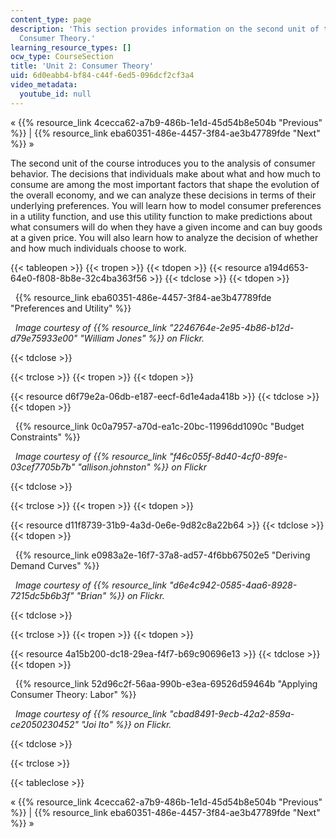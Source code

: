 ```yaml
---
content_type: page
description: 'This section provides information on the second unit of the course:
  Consumer Theory.'
learning_resource_types: []
ocw_type: CourseSection
title: 'Unit 2: Consumer Theory'
uid: 6d0eabb4-bf84-c44f-6ed5-096dcf2cf3a4
video_metadata:
  youtube_id: null
---
```


« {{% resource_link 4cecca62-a7b9-486b-1e1d-45d54b8e504b "Previous" %}} | {{% resource_link eba60351-486e-4457-3f84-ae3b47789fde "Next" %}} »

The second unit of the course introduces you to the analysis of consumer behavior. The decisions that individuals make about what and how much to consume are among the most important factors that shape the evolution of the overall economy, and we can analyze these decisions in terms of their underlying preferences. You will learn how to model consumer preferences in a utility function, and use this utility function to make predictions about what consumers will do when they have a given income and can buy goods at a given price. You will also learn how to analyze the decision of whether and how much individuals choose to work.

{{< tableopen >}}
{{< tropen >}}
{{< tdopen >}}
{{< resource a194d653-64e0-f808-8b8e-32c4ba363f56 >}}
{{< tdclose >}}
{{< tdopen >}}


  {{% resource_link eba60351-486e-4457-3f84-ae3b47789fde "Preferences and Utility" %}}

  _Image courtesy of {{% resource_link "2246764e-2e95-4b86-b12d-d79e75933e00" "William Jones" %}} on Flickr._


{{< tdclose >}}

{{< trclose >}}
{{< tropen >}}
{{< tdopen >}}
  
{{< resource d6f79e2a-06db-e187-eecf-6d1e4ada418b >}}
{{< tdclose >}}
{{< tdopen >}}


  {{% resource_link 0c0a7957-a70d-ea1c-20bc-11996dd1090c "Budget Constraints" %}}

  _Image courtesy of {{% resource_link "f46c055f-8d40-4cf0-89fe-03cef7705b7b" "allison.johnston" %}} on Flickr_


{{< tdclose >}}

{{< trclose >}}
{{< tropen >}}
{{< tdopen >}}
  
{{< resource d11f8739-31b9-4a3d-0e6e-9d82c8a22b64 >}}
{{< tdclose >}}
{{< tdopen >}}


  {{% resource_link e0983a2e-16f7-37a8-ad57-4f6bb67502e5 "Deriving Demand Curves" %}}

  _Image courtesy of {{% resource_link "d6e4c942-0585-4aa6-8928-7215dc5b6b3f" "Brian" %}} on Flickr._


{{< tdclose >}}

{{< trclose >}}
{{< tropen >}}
{{< tdopen >}}
  
{{< resource 4a15b200-dc18-29ea-f4f7-b69c90696e13 >}}
{{< tdclose >}}
{{< tdopen >}}


  {{% resource_link 52d96c2f-56aa-990b-e3ea-69526d59464b "Applying Consumer Theory: Labor" %}}

  _Image courtesy of {{% resource_link "cbad8491-9ecb-42a2-859a-ce2050230452" "Joi Ito" %}} on Flickr._


{{< tdclose >}}

{{< trclose >}}

{{< tableclose >}}

« {{% resource_link 4cecca62-a7b9-486b-1e1d-45d54b8e504b "Previous" %}} | {{% resource_link eba60351-486e-4457-3f84-ae3b47789fde "Next" %}} »